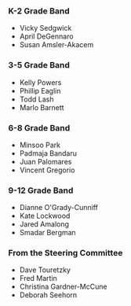 ### K-2 Grade Band ###
* Vicky Sedgwick
* April DeGennaro
* Susan Amsler-Akacem

### 3-5 Grade Band ###
* Kelly Powers
* Phillip Eaglin
* Todd Lash
* Marlo Barnett

### 6-8 Grade Band ###
* Minsoo Park
* Padmaja Bandaru
* Juan Palomares
* Vincent Gregorio

### 9-12 Grade Band ###
* Dianne O'Grady-Cunniff
* Kate Lockwood
* Jared Amalong
* Smadar Bergman

### From the Steering Committee ###
* Dave Touretzky
* Fred Martin
* Christina Gardner-McCune
* Deborah Seehorn
